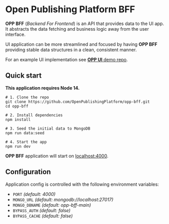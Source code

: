 # Open Publishing Platform BFF

**OPP BFF** (_Backend For Frontend_) is an API that provides data to the UI app.
It abstracts the data fetching and business logic away from the user interface.

UI application can be more streamlined and focused by having **OPP BFF**
providing stable data structures in a clean, consistent manner.

For an example UI implementation see
[**OPP UI** demo repo](https://github.com/OpenPublishingPlatform/opp-ui-demo).


## Quick start

**This application requires Node 14.**


```
# 1. Clone the repo
git clone https://github.com/OpenPublishingPlatform/opp-bff.git
cd opp-bff

# 2. Install dependencies
npm install

# 3. Seed the initial data to MongoDB
npm run data:seed

# 4. Start the app
npm run dev
```

**OPP BFF** application will start on [localhost:4000](http://localhost:4000).


## Configuration
Application config is controlled with the following environment variables:

- `PORT` _(default: 4000)_
- `MONGO_URL` _(default: mongodb://localhost:27017)_
- `MONGO_DBNAME` _(default: opp-bff-main)_
- `BYPASS_AUTH` _(default: false)_
- `BYPASS_CACHE` _(default: false)_
